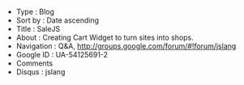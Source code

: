 - Type       : Blog
- Sort by    : Date ascending
- Title      : SaleJS
- About      : Creating Cart Widget to turn sites into shops.
- Navigation : Q&A, http://groups.google.com/forum/#!forum/jslang
- Google ID  : UA-54125691-2
- Comments
- Disqus     : jslang